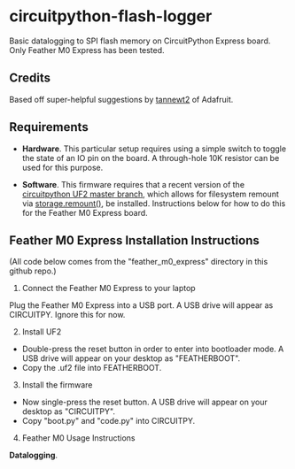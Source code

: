 # circuitpython-flash-logger

Basic datalogging to SPI flash memory on CircuitPython Express board.  Only Feather M0 Express has been tested.

## Credits

Based off super-helpful suggestions by [tannewt2](https://forums.adafruit.com/memberlist.php?mode=viewprofile&u=342057) of Adafruit.


## Requirements

- **Hardware**.  This particular setup requires using a simple switch to toggle the state of an IO pin on the board.  A through-hole 10K resistor can be used for this purpose.

- **Software**.  This firmware requires that a recent version of the [circuitpython UF2 master branch](https://github.com/adafruit/circuitpython/commits/master), which allows for filesystem remount via [storage.remount()](https://circuitpython.readthedocs.io/en/latest/shared-bindings/storage/__init__.html), be installed.  Instructions below for how to do this for the Feather M0 Express board.


## Feather M0 Express Installation Instructions

(All code below comes from the "feather_m0_express" directory in this github repo.)

1. Connect the Feather M0 Express to your laptop

Plug the Feather M0 Express into a USB port.  A USB drive will appear as CIRCUITPY.  Ignore this for now. 

2. Install UF2

- Double-press the reset button in order to enter into bootloader mode.  A USB drive will appear on your desktop as "FEATHERBOOT". 
- Copy the .uf2 file into FEATHERBOOT. 

3. Install the firmware

- Now single-press the reset button.  A USB drive will appear on your desktop as "CIRCUITPY".
- Copy "boot.py" and "code.py" into CIRCUITPY.

4. Feather M0 Usage Instructions

**Datalogging**.  






